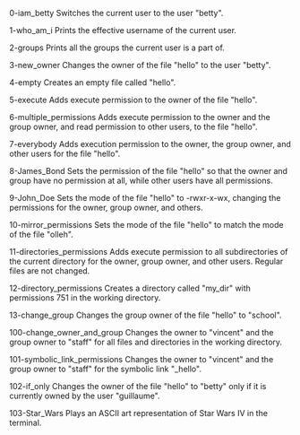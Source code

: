 0-iam_betty
Switches the current user to the user "betty".

1-who_am_i
Prints the effective username of the current user.

2-groups
Prints all the groups the current user is a part of.

3-new_owner
Changes the owner of the file "hello" to the user "betty".

4-empty
Creates an empty file called "hello".

5-execute
Adds execute permission to the owner of the file "hello".

6-multiple_permissions
Adds execute permission to the owner and the group owner, and read permission to other users, to the file "hello".

7-everybody
Adds execution permission to the owner, the group owner, and other users for the file "hello".

8-James_Bond
Sets the permission of the file "hello" so that the owner and group have no permission at all, while other users have all permissions.

9-John_Doe
Sets the mode of the file "hello" to -rwxr-x-wx, changing the permissions for the owner, group owner, and others.

10-mirror_permissions
Sets the mode of the file "hello" to match the mode of the file "olleh".

11-directories_permissions
Adds execute permission to all subdirectories of the current directory for the owner, group owner, and other users. Regular files are not changed.

12-directory_permissions
Creates a directory called "my_dir" with permissions 751 in the working directory.

13-change_group
Changes the group owner of the file "hello" to "school".

100-change_owner_and_group
Changes the owner to "vincent" and the group owner to "staff" for all files and directories in the working directory.

101-symbolic_link_permissions
Changes the owner to "vincent" and the group owner to "staff" for the symbolic link "_hello".

102-if_only
Changes the owner of the file "hello" to "betty" only if it is currently owned by the user "guillaume".

103-Star_Wars
Plays an ASCII art representation of Star Wars IV in the terminal.

